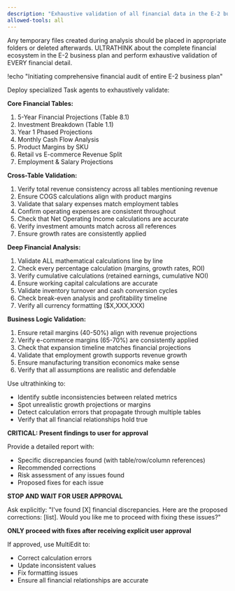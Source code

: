 ```yaml
---
description: "Exhaustive validation of all financial data in the E-2 business plan"
allowed-tools: all
---
```

Any temporary files created during analysis should be placed in appropriate folders or deleted afterwards.
ULTRATHINK about the complete financial ecosystem in the E-2 business plan and perform exhaustive validation of EVERY financial detail.

!echo "Initiating comprehensive financial audit of entire E-2 business plan"

Deploy specialized Task agents to exhaustively validate:

**Core Financial Tables:**
1. 5-Year Financial Projections (Table 8.1)
2. Investment Breakdown (Table 1.1)
3. Year 1 Phased Projections
4. Monthly Cash Flow Analysis
5. Product Margins by SKU
6. Retail vs E-commerce Revenue Split
7. Employment & Salary Projections

**Cross-Table Validation:**
1. Verify total revenue consistency across all tables mentioning revenue
2. Ensure COGS calculations align with product margins
3. Validate that salary expenses match employment tables
4. Confirm operating expenses are consistent throughout
5. Check that Net Operating Income calculations are accurate
6. Verify investment amounts match across all references
7. Ensure growth rates are consistently applied

**Deep Financial Analysis:**
1. Validate ALL mathematical calculations line by line
2. Check every percentage calculation (margins, growth rates, ROI)
3. Verify cumulative calculations (retained earnings, cumulative NOI)
4. Ensure working capital calculations are accurate
5. Validate inventory turnover and cash conversion cycles
6. Check break-even analysis and profitability timeline
7. Verify all currency formatting ($X,XXX,XXX)

**Business Logic Validation:**
1. Ensure retail margins (40-50%) align with revenue projections
2. Verify e-commerce margins (65-70%) are consistently applied
3. Check that expansion timeline matches financial projections
4. Validate that employment growth supports revenue growth
5. Ensure manufacturing transition economics make sense
6. Verify that all assumptions are realistic and defendable

Use ultrathinking to:
- Identify subtle inconsistencies between related metrics
- Spot unrealistic growth projections or margins
- Detect calculation errors that propagate through multiple tables
- Verify that all financial relationships hold true

**CRITICAL: Present findings to user for approval**

Provide a detailed report with:
- Specific discrepancies found (with table/row/column references)
- Recommended corrections
- Risk assessment of any issues found
- Proposed fixes for each issue

**STOP AND WAIT FOR USER APPROVAL**

Ask explicitly: "I've found [X] financial discrepancies. Here are the proposed corrections: [list]. Would you like me to proceed with fixing these issues?"

**ONLY proceed with fixes after receiving explicit user approval**

If approved, use MultiEdit to:
- Correct calculation errors
- Update inconsistent values
- Fix formatting issues
- Ensure all financial relationships are accurate